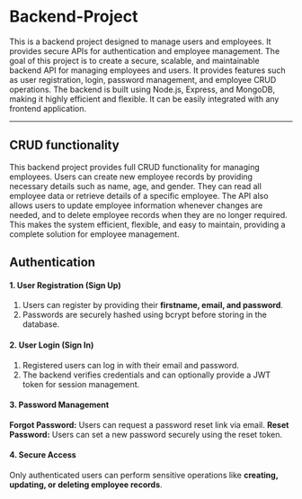 # Backend-Project

This is a backend project designed to manage users and employees. It provides secure APIs for authentication and employee management.
                 The goal of this project is to create a secure, scalable, and maintainable backend API for 
managing employees and users. It provides features such as user registration, login, password management, and employee CRUD operations. The backend is built using Node.js, Express, and MongoDB, making it highly efficient and flexible. It can be easily integrated with any frontend application.
<hr>

## CRUD functionality

This backend project provides full CRUD functionality for managing employees. Users can create new employee records by providing necessary details such as name, age, and gender. They can read all employee data or retrieve details of a specific employee. The API also allows users to update employee information whenever changes are needed, and to delete employee records when they are no longer required. This makes the system efficient, flexible, and easy to maintain, providing a complete solution for employee management.


## Authentication

#### 1. User Registration (Sign Up)

1. Users can register by providing their **firstname, email, and password**.
2. Passwords are securely hashed using bcrypt before storing in the database.


#### 2. User Login (Sign In)

1. Registered users can log in with their email and password.
2. The backend verifies credentials and can optionally provide a JWT token for session management.

#### 3. Password Management

**Forgot Password:** Users can request a password reset link via email.
**Reset Password:** Users can set a new password securely using the reset token.

#### 4. Secure Access

Only authenticated users can perform sensitive operations like **creating, updating, or deleting employee records**.